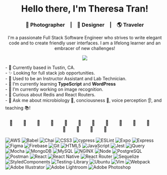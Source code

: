 <h1 align="center">Hello there, I'm Theresa Tran!</h1>
<h3 align="center">📸 Photographer&emsp;|&emsp;🎨 Designer&emsp;|&emsp;🌎 Traveler</h3>
<p align="center">I'm a passionate Full Stack Software Engineer who strives to write elegant code and to create friendly user interfaces. I am a lifelong learner and an embracer of new challenges!</p>
<p align="center">
  <a href="https://www.linkedin.com/in/theresatee/">
    <img src="https://img.shields.io/badge/linkedin-%230077B5.svg?&style=for-the-badge&logo=linkedin&logoColor=white" />
  </a>
</p>

<p align='left'>
- 📍 Currently based in Tustin, CA.
<br>
- ✨ Looking for full stack job opportunities.
<br>
- 💼 Used to be an Instructor Assistant and Lab Technician.
<br>
- 🌱 I’m currently learning <b>TypeScript</b> and <b>WordPress</b>
<br>
- 🚀 I’m currently working on image recognition.
<br>
- 🤔 Curious about Redis and React Routers.
<br>
- 💬 Ask me about microbiology 🦠, conciousness 🧠, voice perception 👂, and teaching 📚!
</p>

<h3 align="center">🌱&emsp;&emsp;🌱&emsp;&emsp;🌱&emsp;&emsp;🌱&emsp;&emsp;🌱&emsp;&emsp;🌱&emsp;&emsp;🌱&emsp;&emsp;🌱&emsp;&emsp;🌱&emsp;&emsp;🌱&emsp;&emsp;🌱&emsp;&emsp;🌱&emsp;&emsp;🌱&emsp;&emsp;🌱&emsp;&emsp;🌱
</h3>

![AWS](https://img.shields.io/badge/-AWS-232F3E?logo=amazonaws&logoColor=white&style=for-the-badge)
![Babel](https://img.shields.io/badge/-Babel-F9DC3E?logo=babel&logoColor=white&style=for-the-badge)
![Chai](https://img.shields.io/badge/-Chai-A30701?logo=chai&logoColor=white&style=for-the-badge)
![CSS3](https://img.shields.io/badge/-CSS3-1572B6?logo=css3&logoColor=white&style=for-the-badge)
![cypress](https://img.shields.io/badge/-cypress-%23E5E5E5?style=for-the-badge&logo=cypress&logoColor=058a5e)
![ESLint](https://img.shields.io/badge/ESLint-4B3263?style=for-the-badge&logo=eslint&logoColor=white)
![Expo](https://img.shields.io/badge/expo-1C1E24?style=for-the-badge&logo=expo&logoColor=#D04A37)
![Express](https://img.shields.io/badge/Express.js-000000?style=for-the-badge&logo=express&logoColor=white)
![Figma](https://img.shields.io/badge/-Figma-B2E7E8?logo=figma&logoColor=black&style=for-the-badge)
![Firebase](https://img.shields.io/badge/-Firebase-FFD700?logo=firebase&logoColor=white&style=for-the-badge)
![Git](https://img.shields.io/badge/-Git-F05032?logo=git&logoColor=white&style=for-the-badge)
![HTML5](https://img.shields.io/badge/-HTML5-E34F26?logo=html5&logoColor=white&style=for-the-badge)
![JavaScript](https://img.shields.io/badge/-JavaScript-F7DF1E?logo=javascript&logoColor=white&style=for-the-badge)
![Jest](https://img.shields.io/badge/-Jest-C21325?logo=jest&logoColor=white&style=for-the-badge)
![jQuery](https://img.shields.io/badge/-jQuery-0769AD?logo=jquery&logoColor=white&style=for-the-badge)
![Mocha](https://img.shields.io/badge/-Mocha-8D6748?logo=mocha&logoColor=white&style=for-the-badge)
![MongoDB](https://img.shields.io/badge/-MongoDB-47A248?logo=mongodb&logoColor=white&style=for-the-badge)
![MySQL](https://img.shields.io/badge/-MySQL-005C84?style=for-the-badge&logo=mysql&logoColor=white)
![NGINX](https://img.shields.io/badge/-NGINX-009639?logo=nginx&logoColor=white&style=for-the-badge)
![Node](https://img.shields.io/badge/Node.js-339933?style=for-the-badge&logo=nodedotjs&logoColor=white)
![PostgreSQL](https://img.shields.io/badge/-PostgreSQL-316192?style=for-the-badge&logo=postgresql&logoColor=white)
![Postman](https://img.shields.io/badge/Postman-FF6C37?style=for-the-badge&logo=postman&logoColor=white)
![React](https://img.shields.io/badge/-React-61DAFB?logo=react&logoColor=white&style=for-the-badge)
![React Native](https://img.shields.io/badge/react_native-%2320232a.svg?style=for-the-badge&logo=react&logoColor=%2361DAFB)
![React Router](https://img.shields.io/badge/React_Router-CA4245?style=for-the-badge&logo=react-router&logoColor=white)
![Sequelize](https://img.shields.io/badge/Sequelize-52B0E7?style=for-the-badge&logo=Sequelize&logoColor=white)
![StyledComponents](https://img.shields.io/badge/-styled--components-DB7093?style=for-the-badge&logo=styled-components&logoColor=white)
![Testing-Library](https://img.shields.io/badge/-TestingLibrary-%23E33332?style=for-the-badge&logo=testing-library&logoColor=white)
![Ubuntu](https://img.shields.io/badge/-Ubuntu-E95420?logo=ubuntu&logoColor=white&style=for-the-badge)
![Vim](https://img.shields.io/badge/VIM-%2311AB00.svg?style=for-the-badge&logo=vim&logoColor=white)
![Webpack](https://img.shields.io/badge/-Webpack-8DD6F9?logo=webpack&logoColor=white&style=for-the-badge)
![Adobe Illustrator](https://img.shields.io/badge/adobe%20illustrator-%23FF9A00.svg?style=for-the-badge&logo=adobe%20illustrator&logoColor=white)
![Adobe Lightroom](https://img.shields.io/badge/Adobe%20Lightroom-31A8FF.svg?style=for-the-badge&logo=Adobe%20Lightroom&logoColor=white)
![Adobe Photoshop](https://img.shields.io/badge/adobe%20photoshop-%2331A8FF.svg?style=for-the-badge&logo=adobe%20photoshop&logoColor=white)
